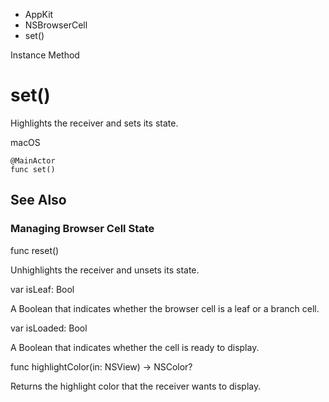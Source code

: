

- AppKit
- NSBrowserCell
-  set() 

Instance Method

# set()

Highlights the receiver and sets its state.

macOS

``` source
@MainActor
func set()
```

## See Also

### Managing Browser Cell State

func reset()

Unhighlights the receiver and unsets its state.

var isLeaf: Bool

A Boolean that indicates whether the browser cell is a leaf or a branch cell.

var isLoaded: Bool

A Boolean that indicates whether the cell is ready to display.

func highlightColor(in: NSView) -> NSColor?

Returns the highlight color that the receiver wants to display.

